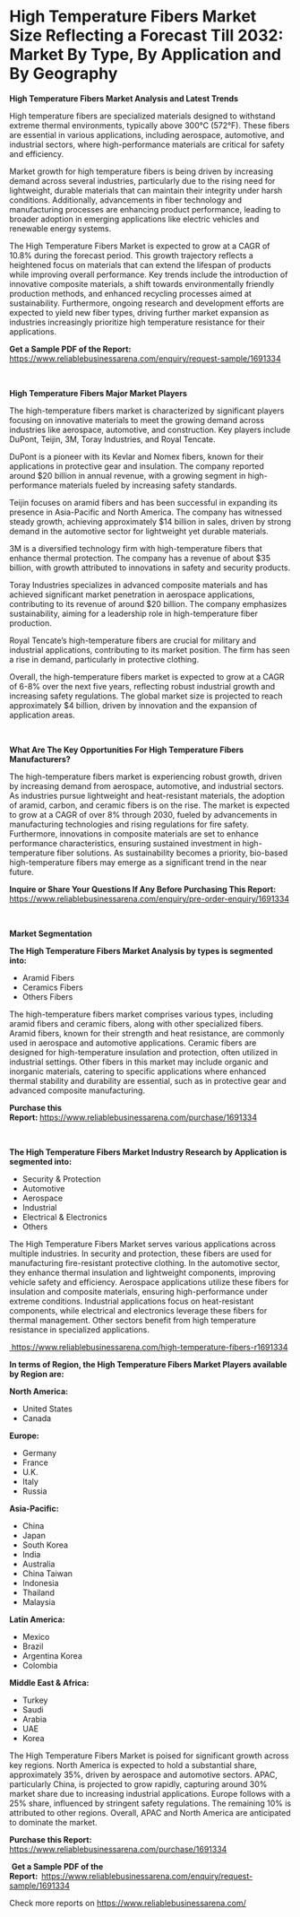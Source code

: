<p><h1>High Temperature Fibers Market Size Reflecting a Forecast Till 2032: Market By Type, By Application and By Geography</h1></p><p><strong>High Temperature Fibers Market Analysis and Latest Trends</strong></p>
<p><p>High temperature fibers are specialized materials designed to withstand extreme thermal environments, typically above 300°C (572°F). These fibers are essential in various applications, including aerospace, automotive, and industrial sectors, where high-performance materials are critical for safety and efficiency. </p><p>Market growth for high temperature fibers is being driven by increasing demand across several industries, particularly due to the rising need for lightweight, durable materials that can maintain their integrity under harsh conditions. Additionally, advancements in fiber technology and manufacturing processes are enhancing product performance, leading to broader adoption in emerging applications like electric vehicles and renewable energy systems.</p><p>The High Temperature Fibers Market is expected to grow at a CAGR of 10.8% during the forecast period. This growth trajectory reflects a heightened focus on materials that can extend the lifespan of products while improving overall performance. Key trends include the introduction of innovative composite materials, a shift towards environmentally friendly production methods, and enhanced recycling processes aimed at sustainability. Furthermore, ongoing research and development efforts are expected to yield new fiber types, driving further market expansion as industries increasingly prioritize high temperature resistance for their applications.</p></p>
<p><strong>Get a Sample PDF of the Report:&nbsp;</strong> <a href="https://www.reliablebusinessarena.com/enquiry/request-sample/1691334?utm_campaign=1841&utm_medium=2&utm_source=Github&utm_content=ia&utm_term=07012025&utm_id=high-temperature-fibers">https://www.reliablebusinessarena.com/enquiry/request-sample/1691334</a></p>
<p>&nbsp;</p>
<p><strong>High Temperature Fibers Major Market Players</strong></p>
<p><p>The high-temperature fibers market is characterized by significant players focusing on innovative materials to meet the growing demand across industries like aerospace, automotive, and construction. Key players include DuPont, Teijin, 3M, Toray Industries, and Royal Tencate.</p><p>DuPont is a pioneer with its Kevlar and Nomex fibers, known for their applications in protective gear and insulation. The company reported around $20 billion in annual revenue, with a growing segment in high-performance materials fueled by increasing safety standards.</p><p>Teijin focuses on aramid fibers and has been successful in expanding its presence in Asia-Pacific and North America. The company has witnessed steady growth, achieving approximately $14 billion in sales, driven by strong demand in the automotive sector for lightweight yet durable materials.</p><p>3M is a diversified technology firm with high-temperature fibers that enhance thermal protection. The company has a revenue of about $35 billion, with growth attributed to innovations in safety and security products.</p><p>Toray Industries specializes in advanced composite materials and has achieved significant market penetration in aerospace applications, contributing to its revenue of around $20 billion. The company emphasizes sustainability, aiming for a leadership role in high-temperature fiber production.</p><p>Royal Tencate’s high-temperature fibers are crucial for military and industrial applications, contributing to its market position. The firm has seen a rise in demand, particularly in protective clothing.</p><p>Overall, the high-temperature fibers market is expected to grow at a CAGR of 6-8% over the next five years, reflecting robust industrial growth and increasing safety regulations. The global market size is projected to reach approximately $4 billion, driven by innovation and the expansion of application areas.</p></p>
<p>&nbsp;</p>
<p><strong>What Are The Key Opportunities For High Temperature Fibers Manufacturers?</strong></p>
<p><p>The high-temperature fibers market is experiencing robust growth, driven by increasing demand from aerospace, automotive, and industrial sectors. As industries pursue lightweight and heat-resistant materials, the adoption of aramid, carbon, and ceramic fibers is on the rise. The market is expected to grow at a CAGR of over 8% through 2030, fueled by advancements in manufacturing technologies and rising regulations for fire safety. Furthermore, innovations in composite materials are set to enhance performance characteristics, ensuring sustained investment in high-temperature fiber solutions. As sustainability becomes a priority, bio-based high-temperature fibers may emerge as a significant trend in the near future.</p></p>
<p><strong>Inquire or Share Your Questions If Any Before Purchasing This Report:</strong> <a href="https://www.reliablebusinessarena.com/enquiry/pre-order-enquiry/1691334?utm_campaign=1841&utm_medium=2&utm_source=Github&utm_content=ia&utm_term=07012025&utm_id=high-temperature-fibers">https://www.reliablebusinessarena.com/enquiry/pre-order-enquiry/1691334</a></p>
<p>&nbsp;</p>
<p><strong>Market Segmentation</strong></p>
<p><strong>The High Temperature Fibers Market Analysis by types is segmented into:</strong></p>
<p><ul><li>Aramid Fibers</li><li>Ceramics Fibers</li><li>Others Fibers</li></ul></p>
<p><p>The high-temperature fibers market comprises various types, including aramid fibers and ceramic fibers, along with other specialized fibers. Aramid fibers, known for their strength and heat resistance, are commonly used in aerospace and automotive applications. Ceramic fibers are designed for high-temperature insulation and protection, often utilized in industrial settings. Other fibers in this market may include organic and inorganic materials, catering to specific applications where enhanced thermal stability and durability are essential, such as in protective gear and advanced composite manufacturing.</p></p>
<p><strong>Purchase this Report:&nbsp;</strong><a href="https://www.reliablebusinessarena.com/purchase/1691334?utm_campaign=1841&utm_medium=2&utm_source=Github&utm_content=ia&utm_term=07012025&utm_id=high-temperature-fibers">https://www.reliablebusinessarena.com/purchase/1691334</a></p>
<p>&nbsp;</p>
<p><strong>The High Temperature Fibers Market Industry Research by Application is segmented into:</strong></p>
<p><ul><li>Security & Protection</li><li>Automotive</li><li>Aerospace</li><li>Industrial</li><li>Electrical & Electronics</li><li>Others</li></ul></p>
<p><p>The High Temperature Fibers Market serves various applications across multiple industries. In security and protection, these fibers are used for manufacturing fire-resistant protective clothing. In the automotive sector, they enhance thermal insulation and lightweight components, improving vehicle safety and efficiency. Aerospace applications utilize these fibers for insulation and composite materials, ensuring high-performance under extreme conditions. Industrial applications focus on heat-resistant components, while electrical and electronics leverage these fibers for thermal management. Other sectors benefit from high temperature resistance in specialized applications.</p></p>
<p><a href="https://www.reliablebusinessarena.com/high-temperature-fibers-r1691334?utm_campaign=1841&utm_medium=2&utm_source=Github&utm_content=ia&utm_term=07012025&utm_id=high-temperature-fibers">&nbsp;https://www.reliablebusinessarena.com/high-temperature-fibers-r1691334</a></p>
<p><strong>In terms of Region, the High Temperature Fibers Market Players available by Region are:</strong></p>
<p>
    <p> <strong> North America: </strong>
        <ul>
            <li>United States</li>
            <li>Canada</li>
        </ul>
        </p> 
    <p> <strong> Europe: </strong>
        <ul>
            <li>Germany</li>
            <li>France</li>
            <li>U.K.</li>
            <li>Italy</li>
            <li>Russia</li>
        </ul>
        </p> 
    <p> <strong> Asia-Pacific: </strong>
        <ul>
            <li>China</li>
            <li>Japan</li>
            <li>South Korea</li>
            <li>India</li>
            <li>Australia</li>
            <li>China Taiwan</li>
            <li>Indonesia</li>
            <li>Thailand</li>
            <li>Malaysia</li>
        </ul>
        </p> 
    <p> <strong> Latin America: </strong>
        <ul>
            <li>Mexico</li>
            <li>Brazil</li>
            <li>Argentina Korea</li>
            <li>Colombia</li>
        </ul>
        </p> 
    <p> <strong> Middle East & Africa: </strong>
        <ul>
            <li>Turkey</li>
            <li>Saudi</li>
            <li>Arabia</li>
            <li>UAE</li>
            <li>Korea</li>
        </ul>
    </p>
    </p>
<p><p>The High Temperature Fibers Market is poised for significant growth across key regions. North America is expected to hold a substantial share, approximately 35%, driven by aerospace and automotive sectors. APAC, particularly China, is projected to grow rapidly, capturing around 30% market share due to increasing industrial applications. Europe follows with a 25% share, influenced by stringent safety regulations. The remaining 10% is attributed to other regions. Overall, APAC and North America are anticipated to dominate the market.</p></p>
<p><strong>Purchase this Report: </strong><a href="https://www.reliablebusinessarena.com/purchase/1691334?utm_campaign=1841&utm_medium=2&utm_source=Github&utm_content=ia&utm_term=07012025&utm_id=high-temperature-fibers">https://www.reliablebusinessarena.com/purchase/1691334</a></p>
<p>&nbsp;<strong>Get a Sample PDF of the Report:&nbsp;&nbsp;</strong><a href="https://www.reliablebusinessarena.com/enquiry/request-sample/1691334?utm_campaign=1841&utm_medium=2&utm_source=Github&utm_content=ia&utm_term=07012025&utm_id=high-temperature-fibers">https://www.reliablebusinessarena.com/enquiry/request-sample/1691334</a></p>
<p><strong></strong></p>
<p>Check more reports on <a href="https://www.reliablebusinessarena.com/?utm_campaign=1841&utm_medium=2&utm_source=Github&utm_content=ia&utm_term=07012025&utm_id=high-temperature-fibers">https://www.reliablebusinessarena.com/</a></p>
